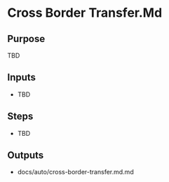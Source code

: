 # Cross Border Transfer.Md

## Purpose

TBD

## Inputs

- TBD

## Steps

- TBD

## Outputs

- docs/auto/cross-border-transfer.md.md
